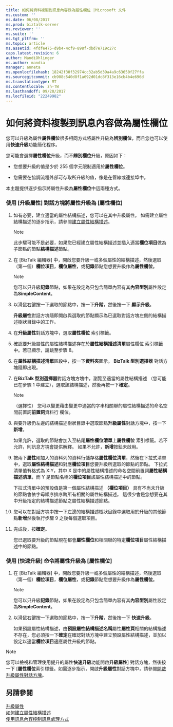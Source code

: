 ```yaml
---
title: 如何將資料複製到訊息內容做為屬性欄位 |Microsoft 文件
ms.custom: ''
ms.date: 06/08/2017
ms.prod: biztalk-server
ms.reviewer: ''
ms.suite: ''
ms.tgt_pltfrm: ''
ms.topic: article
ms.assetid: 4fdfe475-d9b4-4cf9-898f-dbd7e719c27c
caps.latest.revision: 6
author: MandiOhlinger
ms.author: mandia
manager: anneta
ms.openlocfilehash: 18242f30f32974cc32ab5d39a4a9c63650f27ffa
ms.sourcegitcommit: cb908c540d8f1a692d01dc8f313e16cb4b4e696d
ms.translationtype: MT
ms.contentlocale: zh-TW
ms.lasthandoff: 09/20/2017
ms.locfileid: "22249982"
---
```

# <a name="how-to-copy-data-to-the-message-context-as-property-fields"></a>如何將資料複製到訊息內容做為屬性欄位
您可以升級為屬性**屬性欄位**很多相同方式將屬性升級為**辨別欄位**，而且您也可以使用**快速升級**功能簡化程序。  
  
 您可能會選擇**屬性欄位**升級，而不**辨別欄位**升級，原因如下：  
  
-   您想要升級的值是少於 255 個字元限制適用於**屬性欄位**。  
  
-   您需要在協調流程外部可存取所升級的值，像是在管線或連接埠中。  
  
 本主題提供逐步指示將屬性升級為**屬性欄位**中這兩種方式。  
  
### <a name="to-promote-a-property-as-a-property-field-using-the-promote-properties-dialog-box"></a>使用 [升級屬性] 對話方塊將屬性升級為 [屬性欄位]  
  
1.  如有必要，建立適當的屬性結構描述，您可以在其中升級屬性。 如需建立屬性結構描述的逐步指示，請參閱[建立屬性結構描述](../core/how-to-create-property-schemas.md)。  
  
    > [!NOTE]
    >  此步驟可能不是必要，如果您已經建立屬性結構描述並插入適當**欄位項目**做為子節點的節點**結構描述**節點。  
  
2.  在 [BizTalk 編輯器] 中，開啟您要升級一或多個屬性的結構描述，然後選取 （第一個）**欄位項目**，**欄位屬性**，或**記錄**節點您想要升級作為**屬性欄位**。  
  
    > [!NOTE]
    >  您可以只升級**記錄**節點，如果在設定為只包含簡單內容有其**內容型別**屬性設定為**SimpleContent**。  
  
3.  以滑鼠右鍵按一下選取的節點中，按一下**升階**，然後按一下 **顯示升級**。  
  
     **升級屬性**對話方塊隨即開啟與選取的節點顯示為已選取對話方塊左側的結構描述樹狀目錄中的工作。  
  
4.  在**升級屬性**對話方塊中，選取**屬性欄位** 索引標籤。  
  
5.  確認要升級屬性的屬性結構描述存在於**屬性結構描述清單**屬性欄位 索引標籤中。若已顯示，請跳至步驟 8。  
  
6.  在**屬性結構描述清單**區段中，按一下**資料夾**圖示。 **BizTalk 型別選擇器** 對話方塊隨即出現。  
  
7.  在**BizTalk 型別選擇器**對話方塊方塊中，瀏覽至適當的屬性結構描述 （您可能已在步驟 1 中建立），選取該結構描述，然後再按一下**確定**。  
  
    > [!NOTE]
    >  （選擇性） 您可以變更藉由變更中適當的字串相關聯的屬性結構描述的命名空間前置詞**前置詞**資料行 欄位。  
  
8.  與要升級仍左邊的結構描述樹狀目錄中選取節點**升級屬性**對話方塊中，按一下 **新增**。  
  
     如果允許，選取的節點會加入至結尾**屬性欄位清單**上**屬性欄位** 索引標籤。若不允許，則訊息方塊會提供解釋。 如果不允許，**新增**按鈕未啟用。  
  
9. 按兩下**屬性**剛加入的資料列的資料行儲存格**屬性欄位清單**，然後在下拉式清單中，選取**屬性結構描述**和對應**欄位項目**您要升級所選取的節點的節點。 下拉式清單值有格式為 X:Y，其中 X 是中的屬性結構描述的命名空間前置詞**屬性結構描述清單**，而 Y 是節點名稱的**欄位項目**該屬性結構描述中的節點。  
  
     下拉式清單中的預設值是第一個屬性結構描述 **（欄位項目）** 具有不尚未升級的節點會依字母順序排序跨所有相關的屬性結構描述。 這很少會是您想要在其中升級指定的結構描述節點之屬性結構描述節點。  
  
10. 您可以在對話方塊中按一下左邊的結構描述樹狀目錄中選取用於升級的其他節點**新增**然後執行步驟 9 之後每個選取項目。  
  
11. 完成後，按**確定**。  
  
     您已選取要升級的節點現在都會**屬性欄位**和相關聯的特定**欄位項目**屬性結構描述中的節點。  
  
### <a name="to-promote-a-property-as-a-property-field-using-the-quick-promotion-command"></a>使用 [快速升級] 命令將屬性升級為 [屬性欄位]  
  
1.  在 [BizTalk 編輯器] 中，開啟您要升級一或多個屬性的結構描述，然後選取 （第一個）**欄位項目**，**欄位屬性**，或**記錄**節點您想要升級作為**屬性欄位**。  
  
    > [!NOTE]
    >  您可以只升級**記錄**節點，如果在設定為只包含簡單內容有其**內容型別**屬性設定為**SimpleContent**。  
  
2.  以滑鼠右鍵按一下選取的節點中，按一下**升階**，然後按一下 **快速升級**。  
  
     如果預設屬性結構描述，由**預設屬性結構描述名稱**屬性**屬性頁**相關的結構描述不存在，您必須按一下**確定**在確認對話方塊中建立預設屬性結構描述，並加以設定以適當**欄位項目**適應屬性升級的節點。  
  
> [!NOTE]
>  您可以檢視和管理使用提升的屬性**快速升級**功能開啟**升級屬性**] 對話方塊，然後按一下 [**屬性欄位**索引標籤。如需逐步指示，開啟**升級屬性**對話方塊中，請參閱[開啟升級屬性對話方塊](../core/how-to-open-the-promote-properties-dialog-box.md)。  
  
## <a name="see-also"></a>另請參閱  
 [升級屬性](../core/promoting-properties.md)   
 [如何建立屬性結構描述](../core/how-to-create-property-schemas.md)   
 [使用訊息內容控制訊息處理方式](../core/ways-to-use-message-content-to-control-message-processing.md)